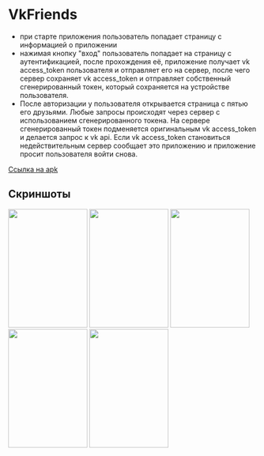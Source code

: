 # VkFriends
- при старте приложения пользователь попадает страницу с информацией о приложении
- нажимая кнопку "вход" пользователь попадает на страницу с аутентификацией, после прохождения её, приложение получает vk access_token пользователя и отправляет его на сервер, после чего сервер сохраняет vk access_token и отправляет собственный сгенерированный токен, который сохраняется на устройстве пользователя.
- После авторизации у пользователя открывается страница с пятью его друзьями. Любые запросы происходят через сервер с использованием сгенерированного токена. На сервере сгенерированный токен подменяется оригинальным vk access_token и делается запрос к vk api. Если vk access_token становиться недействительным сервер сообщает это приложению и приложение просит пользователя войти снова.

<a href="https://maksimshengeliia.azurewebsites.net/vkfriends/test.apk">Ссылка на apk</a>
## Скриншоты
<img src="https://maksimshengeliia.azurewebsites.net/vkfriends/examples/1.png" width="160" height="240"/>
<img src="https://maksimshengeliia.azurewebsites.net/vkfriends/examples/2.png" width="160" height="240"/>
<img src="https://maksimshengeliia.azurewebsites.net/vkfriends/examples/3.png" width="160" height="240"/>
<img src="https://maksimshengeliia.azurewebsites.net/vkfriends/examples/4.png" width="160" height="240"/>
<img src="https://maksimshengeliia.azurewebsites.net/vkfriends/examples/5.png" width="160" height="240"/>
